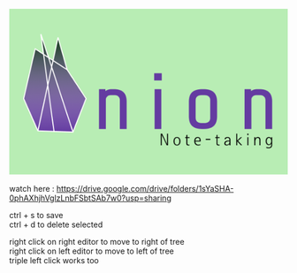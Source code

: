 ![image info](src/assets/Full%20logo.png)

watch here : https://drive.google.com/drive/folders/1sYaSHA-0phAXhjhVglzLnbFSbtSAb7w0?usp=sharing

ctrl + s to save<br>
ctrl + d to delete selected

right click on right editor to move to right of tree<br>
right click on left editor to move to left of tree<br>
triple left click works too

